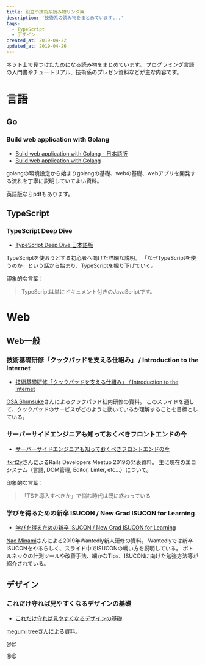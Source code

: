 ```yaml
---
title: 役立つ技術系読み物リンク集
description: '技術系の読み物をまとめています...'
tags:
  - TypeScript
  - デザイン
created_at: 2019-04-22
updated_at: 2019-04-26
---
```


ネット上で見つけたためになる読み物をまとめています。
プログラミング言語の入門書やチュートリアル、技術系のプレゼン資料などが主な内容です。


# 言語

## Go
### Build web application with Golang
- [Build web application with Golang - 日本語版](https://astaxie.gitbooks.io/build-web-application-with-golang/ja/)
- [Build web application with Golang](https://www.programmer-books.com/wp-content/uploads/2018/08/build-web-application-with-golang-en.pdf)

golangの環境設定から始まりgolangの基礎、webの基礎、webアプリを開発する流れを丁寧に説明していてよい資料。

英語版ならpdfもあります。


## TypeScript
### TypeScript Deep Dive

- [TypeScript Deep Dive 日本語版](https://typescript-jp.gitbook.io/deep-dive/)

TypeScriptを使おうとする初心者へ向けた詳細な説明。
「なぜTypeScriptを使うのか」という話から始まり、TypeScriptを掘り下げていく。

印象的な言葉：

> TypeScriptは単にドキュメント付きのJavaScriptです。


# Web
## Web一般
### 技術基礎研修「クックパッドを支える仕組み」 / Introduction to the Internet

- [技術基礎研修「クックパッドを支える仕組み」 / Introduction to the Internet](https://speakerdeck.com/osa/introduction-to-the-internet)

[OSA Shunsuke](https://speakerdeck.com/osa)さんによるクックパッド社内研修の資料。
このスライドを通して、クックパッドのサービスがどのように動いているか理解することを目標としている。



### サーバーサイドエンジニアも知っておくべきフロントエンドの今

- [サーバーサイドエンジニアも知っておくべきフロントエンドの今](https://speakerdeck.com/itkrt2y/sabasaidoenziniamozhi-tuteokubekihurontoendofalsejin)

[itkrt2y](https://speakerdeck.com/itkrt2y)さんによるRails Developers Meetup 2019の発表資料。
主に現在のエコシステム（言語, DOM管理, Editor, Linter, etc...）について。

印象的な言葉：

> 「TSを導入すべきか」で悩む時代は既に終わっている

### 学びを得るための新卒 ISUCON / New Grad ISUCON for Learning
- [学びを得るための新卒 ISUCON / New Grad ISUCON for Learning](https://speakerdeck.com/south37/new-grad-isucon-for-learning)

[Nao Minami](https://speakerdeck.com/south37)さんによる2019年Wantedly新人研修の資料。
Wantedlyでは新卒ISUCONをやるらしく、スライド中でISUCONの戦い方を説明している。
ボトルネックの計測ツールや改善手法、細かなTips、ISUCONに向けた勉強方法等が紹介されている。


## デザイン
### これだけ守れば見やすくなるデザインの基礎

- [これだけ守れば見やすくなるデザインの基礎](https://speakerdeck.com/kinakobooster/koredakeshou-rebajian-yasukunarudezainfalseji-chu)

[megumi tree](https://speakerdeck.com/kinakobooster)さんによる資料。

@@
<script async class="speakerdeck-embed" data-id="c730edb9070f474caf0f08ca47e15f96" data-ratio="1.77777777777778" src="//speakerdeck.com/assets/embed.js"></script>
@@

